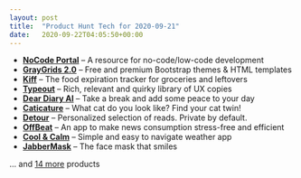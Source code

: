 ```yaml
---
layout: post
title:  "Product Hunt Tech for 2020-09-21"
date:   2020-09-22T04:05:50+00:00
---
```


* **[NoCode Portal](https://www.producthunt.com/posts/nocode-portal?utm_campaign=producthunt-api&utm_medium=api-v2&utm_source=Application%3A+Daily+Digest+RSS+v2+%28ID%3A+29748%29)** – A resource for no-code/low-code development
* **[GrayGrids 2.0](https://www.producthunt.com/posts/graygrids-2-0?utm_campaign=producthunt-api&utm_medium=api-v2&utm_source=Application%3A+Daily+Digest+RSS+v2+%28ID%3A+29748%29)** – Free and premium Bootstrap themes & HTML templates
* **[Kiff](https://www.producthunt.com/posts/kiff?utm_campaign=producthunt-api&utm_medium=api-v2&utm_source=Application%3A+Daily+Digest+RSS+v2+%28ID%3A+29748%29)** – The food expiration tracker for groceries and leftovers
* **[Typeout](https://www.producthunt.com/posts/typeout?utm_campaign=producthunt-api&utm_medium=api-v2&utm_source=Application%3A+Daily+Digest+RSS+v2+%28ID%3A+29748%29)** – Rich, relevant and quirky library of UX copies
* **[Dear Diary AI](https://www.producthunt.com/posts/dear-diary-ai?utm_campaign=producthunt-api&utm_medium=api-v2&utm_source=Application%3A+Daily+Digest+RSS+v2+%28ID%3A+29748%29)** – Take a break and add some peace to your day
* **[Caticature](https://www.producthunt.com/posts/caticature?utm_campaign=producthunt-api&utm_medium=api-v2&utm_source=Application%3A+Daily+Digest+RSS+v2+%28ID%3A+29748%29)** – What cat do you look like?  Find your cat twin!
* **[Detour](https://www.producthunt.com/posts/detour-5?utm_campaign=producthunt-api&utm_medium=api-v2&utm_source=Application%3A+Daily+Digest+RSS+v2+%28ID%3A+29748%29)** – Personalized selection of reads. Private by default.
* **[OffBeat](https://www.producthunt.com/posts/offbeat-2?utm_campaign=producthunt-api&utm_medium=api-v2&utm_source=Application%3A+Daily+Digest+RSS+v2+%28ID%3A+29748%29)** – An app to make news consumption stress-free and efficient
* **[Cool & Calm](https://www.producthunt.com/posts/cool-calm?utm_campaign=producthunt-api&utm_medium=api-v2&utm_source=Application%3A+Daily+Digest+RSS+v2+%28ID%3A+29748%29)** – Simple and easy to navigate weather app
* **[JabberMask](https://www.producthunt.com/posts/jabbermask?utm_campaign=producthunt-api&utm_medium=api-v2&utm_source=Application%3A+Daily+Digest+RSS+v2+%28ID%3A+29748%29)** – The face mask that smiles

… and [14 more](https://www.producthunt.com/tech) products